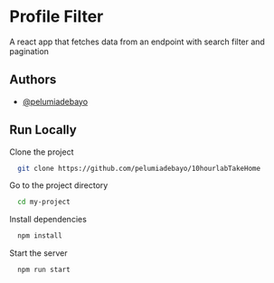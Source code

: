 # Profile Filter

A react app that fetches data from an endpoint with search filter and pagination

## Authors

- [@pelumiadebayo](https://github.com/pelumiadebayo)


## Run Locally

Clone the project

```bash
  git clone https://github.com/pelumiadebayo/10hourlabTakeHome
```

Go to the project directory

```bash
  cd my-project
```

Install dependencies

```bash
  npm install
```

Start the server

```bash
  npm run start
```

